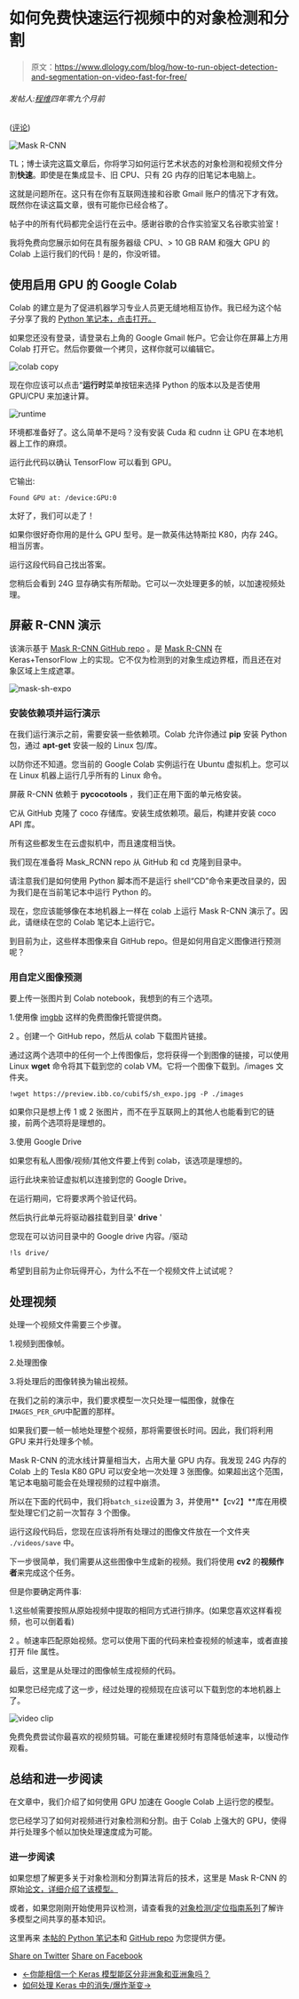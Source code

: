 # 如何免费快速运行视频中的对象检测和分割

> 原文：<https://www.dlology.com/blog/how-to-run-object-detection-and-segmentation-on-video-fast-for-free/>

###### 发帖人:[程维](/blog/author/Chengwei/)四年零九个月前

([评论](/blog/how-to-run-object-detection-and-segmentation-on-video-fast-for-free/#disqus_thread))

![Mask R-CNN](img/f859a1333186ff4cd6306a58178b98fd.png)

TL；博士读完这篇文章后，你将学习如何运行艺术状态的对象检测和视频文件分割**快速**。即使是在集成显卡、旧 CPU、只有 2G 内存的旧笔记本电脑上。

这就是问题所在。这只有在你有互联网连接和谷歌 Gmail 账户的情况下才有效。既然你在读这篇文章，很有可能你已经合格了。

帖子中的所有代码都完全运行在云中。感谢谷歌的<g class="gr_ gr_164 gr-alert gr_spell gr_inline_cards gr_run_anim ContextualSpelling ins-del multiReplace" id="164" data-gr-id="164">合作实验室</g>又名谷歌实验室！

我将免费向您展示如何在具有服务器级 CPU、> 10 GB RAM 和强大 GPU 的 Colab 上运行我们的代码！是的，你没听错。

## 使用启用 GPU 的 Google Colab

Colab 的建立是为了促进机器学习专业人员更无缝地相互协作。我已经为这个帖子分享了我的 [Python 笔记本，点击打开。](https://drive.google.com/file/d/11yXcMidH2rmnvy5GxFAr0M_0mABr1M_-/view?usp=sharing)

如果您还没有登录，请登录右上角的 Google Gmail 帐户。它会让你在屏幕上方用 Colab 打开它。然后你要做一个拷贝，这样你就可以编辑它。

![colab copy](img/01b35da6f392e1dbafe2b05726883447.png)

现在你应该可以点击“**运行时**菜单按钮来选择 Python 的版本以及是否使用 GPU/CPU 来加速计算。

![runtime](img/b53ef5f1a20373bb1bab4b4b043cc0a0.png)

环境都准备好了。这么简单不是吗？没有安装 Cuda 和 <g class="gr_ gr_156 gr-alert gr_spell gr_inline_cards gr_run_anim ContextualSpelling ins-del multiReplace" id="156" data-gr-id="156">cudnn</g> 让 GPU 在本地机器上工作的麻烦。

运行此代码以确认 TensorFlow 可以看到 GPU。

它输出:

```
Found GPU at: /device:GPU:0
```

太好了，我们可以走了！

如果你很好奇你用的是什么 GPU 型号。是一款英伟达特斯拉 K80，内存 24G。相当厉害。

运行这段代码自己找出答案。

您稍后会看到 24G 显存确实有所帮助。它可以一次处理更多的帧，以加速视频处理。

## 屏蔽 R-CNN 演示

该演示基于 [Mask R-CNN GitHub repo](https://github.com/matterport/Mask_RCNN/) 。是 [Mask R-CNN](https://arxiv.org/abs/1703.06870) 在 Keras+TensorFlow 上的实现。它不仅为检测到的对象生成边界框，而且还在对象区域上生成遮罩。

![mask-sh-expo](img/90c6aad46f975643dfce016a11249012.png)

### 安装依赖项并运行演示

在我们运行演示之前，需要安装一些依赖项。Colab 允许你通过 **pip** 安装 Python 包，通过 **apt-get** 安装一般的 Linux 包/库。

以防你还不知道。您当前的 Google Colab 实例运行在 Ubuntu 虚拟机上。您可以在 Linux 机器上运行几乎所有的 Linux 命令。

屏蔽 R-CNN 依赖于 **<g class="gr_ gr_155 gr-alert gr_spell gr_inline_cards gr_run_anim ContextualSpelling" id="155" data-gr-id="155">pycocotools</g>** ，我们正在用下面的单元格安装。

它从 GitHub 克隆了 coco 存储库。安装生成依赖项。最后，构建并安装 <g class="gr_ gr_154 gr-alert gr_spell gr_inline_cards gr_run_anim ContextualSpelling ins-del" id="154" data-gr-id="154">coco</g> API 库。

所有这些都发生在云虚拟机中，而且速度相当快。

我们现在准备将 Mask_RCNN repo 从 GitHub 和 cd 克隆到目录中。

请注意我们是如何使用 Python 脚本而不是运行 shell“CD”命令来更改目录的，因为我们是在<g class="gr_ gr_166 gr-alert gr_gramm gr_inline_cards gr_run_anim Grammar only-ins replaceWithoutSep" id="166" data-gr-id="166">当前</g>笔记本中运行 Python 的。

现在，您应该能够像在本地机器上一样在 colab 上运行 Mask R-CNN 演示了。因此，请继续在您的 Colab 笔记本上运行它。

到目前为止，这些样本图像来自 GitHub repo。但是如何用自定义图像进行预测呢？

### [](#predict-with-custom-images)用自定义图像预测

要上传一张图片到 Colab notebook，我想到的有三个选项。

1.使用像 [<g class="gr_ gr_162 gr-alert gr_spell gr_inline_cards gr_run_anim ContextualSpelling ins-del multiReplace" id="162" data-gr-id="162">imgbb</g>](https://imgbb.com/) 这样的免费图像托管提供商。

2 <g class="gr_ gr_186 gr-alert gr_gramm gr_inline_cards gr_run_anim Style replaceWithoutSep" id="186" data-gr-id="186">。创建一个 GitHub repo，然后从 colab 下载图片链接。</g>

通过这两个选项中的任何一个上传图像后，您将获得一个到图像的链接，可以使用 Linux **wget** 命令将其下载到您的 colab VM。它将一个图像下载到。/images 文件夹。

```
!wget https://preview.ibb.co/cubifS/sh_expo.jpg -P ./images
```

如果你只是想上传 1 或 2 张图片，而不在乎互联网上的其他人也能看到它的链接，前两个选项将是理想的。

3.使用 Google Drive

如果您有私人图像/视频/其他文件要上传到 colab，该选项是理想的。

运行此块来验证虚拟机以连接到您的 Google Drive。

在运行期间，它将要求两个验证代码。

然后执行此单元将驱动器挂载到目录' **drive** '

您现在可以访问目录中的 Google drive 内容。/驱动

```
!ls drive/
```

希望到目前为止你玩得开心，为什么不在一个视频文件上试试呢？

## 处理视频

处理一个视频文件需要三个步骤。

1.视频到图像帧。

2.处理图像

3.将处理后的图像转换为输出视频。

在我们之前的演示中，我们要求模型一次只处理一幅图像，就像在<g class="gr_ gr_167 gr-alert gr_gramm gr_inline_cards gr_run_anim Style multiReplace" id="167" data-gr-id="167">`IMAGES_PER_GPU`<g class="gr_ gr_167 gr-alert gr_gramm gr_inline_cards gr_disable_anim_appear Style multiReplace" id="167" data-gr-id="167">中配置的那样。</g></g>

如果我们要一帧一帧地处理整个视频，那将需要很长时间。因此，我们将利用 GPU 来并行处理多个帧。

Mask R-CNN 的流水线计算量相当大，占用大量 GPU 内存。我发现 24G 内存的 Colab 上的 Tesla K80 GPU 可以安全地一次处理 3 张图像。如果超出这个范围，笔记本电脑可能会在处理视频的过程中崩溃。

所以在下面的代码中，我们将<g class="gr_ gr_170 gr-alert gr_gramm gr_inline_cards gr_run_anim Style multiReplace" id="170" data-gr-id="170">`batch_size`<g class="gr_ gr_170 gr-alert gr_gramm gr_inline_cards gr_disable_anim_appear Style multiReplace" id="170" data-gr-id="170"><g class="gr_ gr_153 gr-alert gr_spell gr_inline_cards gr_run_anim ContextualSpelling ins-del" id="153" data-gr-id="153">设置为</g></g> 3，并使用**<g class="gr_ gr_169 gr-alert gr_gramm gr_inline_cards gr_run_anim Grammar only-ins doubleReplace replaceWithoutSep" id="169" data-gr-id="169">【cv2】</g>**库在用模型处理它们之前一次暂存 3 个图像。</g>

运行这段代码后，您现在应该将所有处理过的图像文件放在一个<g class="gr_ gr_165 gr-alert gr_gramm gr_inline_cards gr_run_anim Style multiReplace" id="165" data-gr-id="165">文件夹</g> `./videos/save` <g class="gr_ gr_165 gr-alert gr_gramm gr_inline_cards gr_disable_anim_appear Style multiReplace" id="165" data-gr-id="165">中。</g>

下一步很简单，我们需要从这些图像中生成新的视频。我们将使用 **cv2** 的**视频作者**来完成这个任务。

但是你要确定两件事:

1.这些帧需要按照从原始视频中提取的相同方式进行排序。(如果您喜欢这样看视频，也可以倒着看)

2 <g class="gr_ gr_187 gr-alert gr_gramm gr_inline_cards gr_run_anim Style replaceWithoutSep" id="187" data-gr-id="187">。</g>帧速率匹配原始视频。您可以使用下面的代码来检查视频的帧速率，或者直接打开 file 属性。

最后，这里是从处理过的图像帧生成视频的代码。

如果您已经完成了这一步，经过处理的视频现在应该可以下载到您的本地机器上了。

![video clip](img/ac6f6541d425accc55621d952cfe59e5.png)

免费免费尝试你最喜欢的视频剪辑。可能在重建视频时有意降低帧速率，以慢动作观看。

## 总结和进一步阅读

在文章中，我们介绍了如何使用 GPU 加速在 Google Colab 上运行您的模型。

您已经学习了如何对视频进行对象检测和分割。由于 Colab 上强大的 GPU，使得并行处理多个帧以加快处理速度成为可能。

### 进一步阅读

如果您想了解更多关于对象检测和分割算法背后的技术，这里是 Mask R-CNN 的原始[论文，详细介绍了该模型。](https://arxiv.org/pdf/1703.06870.pdf)

或者，如果您刚刚开始使用异议检测，请查看我的[对象检测/定位指南系列](https://www.dlology.com/blog/gentle-guide-on-how-yolo-object-localization-works-with-keras/)了解许多模型之间共享的基本知识。

这里再来  [本帖的 Python 笔记本](https://drive.google.com/file/d/11yXcMidH2rmnvy5GxFAr0M_0mABr1M_-/view?usp=sharing)和 [GitHub repo](https://github.com/Tony607/colab-mask-rcnn) 为您提供方便。

[Share on Twitter](https://twitter.com/intent/tweet?url=https%3A//www.dlology.com/blog/how-to-run-object-detection-and-segmentation-on-video-fast-for-free/&text=How%20to%20run%20Object%20Detection%20and%20Segmentation%20on%20a%20Video%20Fast%20for%20Free) [Share on Facebook](https://www.facebook.com/sharer/sharer.php?u=https://www.dlology.com/blog/how-to-run-object-detection-and-segmentation-on-video-fast-for-free/)

*   [←你能相信一个 Keras 模型能区分非洲象和亚洲象吗？](/blog/can-you-trust-keras-to-tell-african-from-asian-elephant/)
*   [如何处理 Keras 中的消失/爆炸渐变→](/blog/how-to-deal-with-vanishingexploding-gradients-in-keras/)